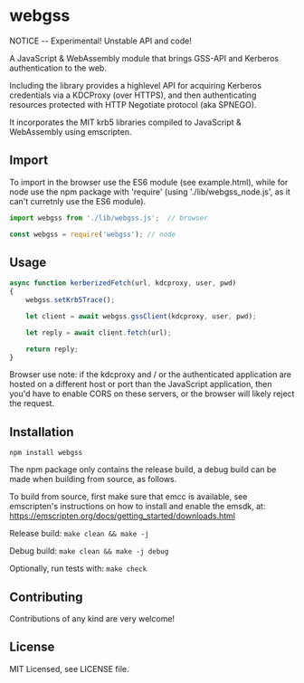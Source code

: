 # webgss

NOTICE -- Experimental! Unstable API and code!

A JavaScript & WebAssembly module that brings GSS-API and Kerberos authentication to the web.

Including the library provides a highlevel API for acquiring Kerberos credentials via a
KDCProxy (over HTTPS), and then authenticating resources protected with HTTP Negotiate
protocol (aka SPNEGO).

It incorporates the MIT krb5 libraries compiled to JavaScript & WebAssembly using emscripten.

## Import

To import in the browser use the ES6 module (see example.html), while for node use the npm
package with 'require' (using './lib/webgss_node.js', as it can't curretnly use the ES6 module).

```javascript
import webgss from './lib/webgss.js';  // browser

const webgss = require('webgss'); // node
```

## Usage

```javascript
async function kerberizedFetch(url, kdcproxy, user, pwd)
{
    webgss.setKrb5Trace();

    let client = await webgss.gssClient(kdcproxy, user, pwd);

    let reply = await client.fetch(url);

    return reply;
}
```

Browser use note: if the kdcproxy and / or the authenticated application are hosted on a
different host or port than the JavaScript application, then you'd have to enable CORS on
these servers, or the browser will likely reject the request.

## Installation

`npm install webgss`

The npm package only contains the release build, a debug build can be made when building
from source, as follows.

To build from source, first make sure that emcc is available, see emscripten's
instructions on how to install and enable the emsdk, at:
https://emscripten.org/docs/getting_started/downloads.html

Release build: `make clean && make -j`

Debug build: `make clean && make -j debug`

Optionally, run tests with: `make check`

## Contributing

Contributions of any kind are very welcome!

## License

MIT Licensed, see LICENSE file.
